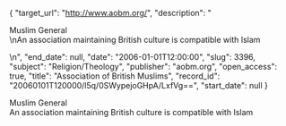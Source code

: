 {
  "target_url": "http://www.aobm.org/", 
  "description": "<p>Muslim General<br />\nAn association maintaining British culture is compatible with Islam</p>\n", 
  "end_date": null, 
  "date": "2006-01-01T12:00:00", 
  "slug": 3396, 
  "subject": "Religion/Theology", 
  "publisher": "aobm.org", 
  "open_access": true, 
  "title": "Association of British Muslims", 
  "record_id": "20060101T120000/l5q/0SWypejoGHpA/LxfVg==", 
  "start_date": null
}

<p>Muslim General<br />
An association maintaining British culture is compatible with Islam</p>

